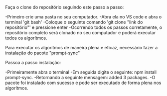 Faça o clone do repositório seguindo este passo a passo:

-Primeiro crie uma pasta no seu computador.
-Abra ela no VS code e abra o terminal 'git bash'
-Coloque o seguinte comando 'git clone "link do repositório"' e pressione enter
-Ocorrendo todos os passos corretamente, o repositório completo será clonado no seu computador e poderá executar todos os algorítmos.

Para executar os algorítmos de maneira plena e eficaz, necessário fazer a instalação do pacote "prompt-sync"

Passoa a passo instalação:

-Primeiramente abra o terminal
-Em seguida digite o seguinte: npm install prompt-sync.
-Retornando a seguinte mensagem: added 3 packages.
-O pacote foi instalado com sucesso e pode ser executado de forma plena nos algorítmos.

